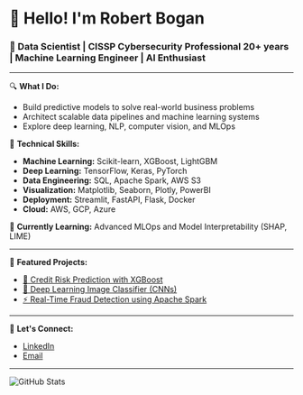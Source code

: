 # 👋 Hello! I'm Robert Bogan

### 🚀 Data Scientist | CISSP Cybersecurity Professional 20+ years | Machine Learning Engineer | AI Enthusiast

---

🔍 **What I Do:**
- Build predictive models to solve real-world business problems
- Architect scalable data pipelines and machine learning systems
- Explore deep learning, NLP, computer vision, and MLOps

🔧 **Technical Skills:**
- **Machine Learning:** Scikit-learn, XGBoost, LightGBM
- **Deep Learning:** TensorFlow, Keras, PyTorch
- **Data Engineering:** SQL, Apache Spark, AWS S3
- **Visualization:** Matplotlib, Seaborn, Plotly, PowerBI
- **Deployment:** Streamlit, FastAPI, Flask, Docker
- **Cloud:** AWS, GCP, Azure

🌱 **Currently Learning:** Advanced MLOps and Model Interpretability (SHAP, LIME)

---

📂 **Featured Projects:**
- [🏦 Credit Risk Prediction with XGBoost](https://github.com/your-username/credit-risk-prediction)
- [🧠 Deep Learning Image Classifier (CNNs)](https://github.com/your-username/deep-learning-image-classifier)
- [⚡ Real-Time Fraud Detection using Apache Spark](https://github.com/your-username/fraud-detection-spark)

---

🤝 **Let's Connect:**
- [LinkedIn](www.linkedin.com/in/robert-l-bogan-jr)
- [Email](robert.bogan3@gmail.com)

---
![GitHub Stats](https://github-readme-stats.vercel.app/api?username=your-username&show_icons=true&theme=tokyonight)
